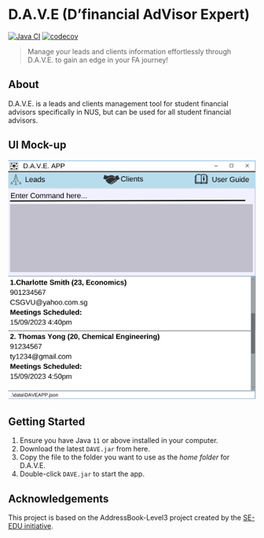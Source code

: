 # D.A.V.E (D’financial AdVisor Expert)
[![Java CI](https://github.com/AY2324S1-CS2103T-F08-2/tp/actions/workflows/gradle.yml/badge.svg)](https://github.com/AY2324S1-CS2103T-F08-2/tp/actions/workflows/gradle.yml)
[![codecov](https://codecov.io/gh/AY2324S1-CS2103T-F08-2/tp/graph/badge.svg?token=GCZ85WN999)](https://codecov.io/gh/AY2324S1-CS2103T-F08-2/tp)

> Manage your leads and clients information effortlessly through D.A.V.E. to gain an edge in your FA journey!

## About 
D.A.V.E. is a leads and clients management tool for student financial advisors specifically in NUS, but can be used for all student financial advisors.

## UI Mock-up
![Ui](docs/images/Ui.png)

## Getting Started
1. Ensure you have Java `11` or above installed in your computer.
2. Download the latest `DAVE.jar` from here.
3. Copy the file to the folder you want to use as the *home folder* for D.A.V.E.
4. Double-click `DAVE.jar` to start the app.

## Acknowledgements 
This project is based on the AddressBook-Level3 project created by the [SE-EDU initiative](https://se-education.org).

